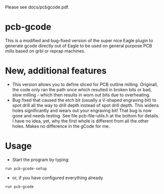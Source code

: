 Please see docs/pcbgcode.pdf.


# pcb-gcode
This is a modified and bug-fixed version of the super nice Eagle plugin to generate gcode directly out of Eagle to be used on general purpose PCB mills based on grbl or reprap machines.

# New, additional features
* This version allows you to define sliced for PCB outline milling. Originall, the code only ran the path once which resulted in broken bits or bad, slow milling - which then results in worn out bits due to overheating.
* Bug fixed that caused the etch bit (usually a V-shaped engraving bit) to spot drill all the way to drill depth instead of spot drill depth. This widens holes significantly and wears out your engraving bit! That bug is now gone and needs testing. See file pcb-file-utils.h at the bottom for details. I have no idea, yet, why the first whole is different from all the other holes. Makes no difference in the gCode for me.

# Usage
* Start the program by typing: 
```
run pcb-gcode-setup
```
* or, if you have configured everything already
```
run pcb-gcode
```